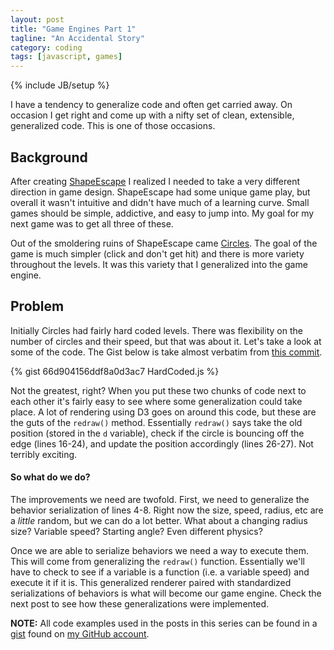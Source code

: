 ```yaml
---
layout: post
title: "Game Engines Part 1"
tagline: "An Accidental Story"
category: coding
tags: [javascript, games]
---
```

{% include JB/setup %}

I have a tendency to generalize code and often get carried away. On occasion I get right and come up with a nifty set of clean, extensible, generalized code. This is one of those occasions.

## Background

After creating [ShapeEscape](/ShapeEscape) I realized I needed to take a very different direction in game design. ShapeEscape had some unique game play, but overall it wasn't intuitive and didn't have much of a learning curve. Small games should be simple, addictive, and easy to jump into. My goal for my next game was to get all three of these.

Out of the smoldering ruins of ShapeEscape came [Circles](/Circles). The goal of the game is much simpler (click and don't get hit) and there is more variety throughout the levels. It was this variety that I generalized into the game engine.

## Problem

Initially Circles had fairly hard coded levels. There was flexibility on the number of circles and their speed, but that was about it. Let's take a look at some of the code. The Gist below is take almost verbatim from [this commit](https://github.com/TheConnMan/Circles/blob/b2266f5e55616811114e5ea2f55b9443848acb27/js/circles.js).

{% gist 66d904156ddf8a0d3ac7 HardCoded.js %}

Not the greatest, right? When you put these two chunks of code next to each other it's fairly easy to see where some generalization could take place. A lot of rendering using D3 goes on around this code, but these are the guts of the `redraw()` method. Essentially `redraw()` says take the old position (stored in the `d` variable), check if the circle is bouncing off the edge (lines 16-24), and update the position accordingly (lines 26-27). Not terribly exciting.

#### So what do we do?

The improvements we need are twofold. First, we need to generalize the behavior serialization of lines 4-8. Right now the size, speed, radius, etc are a *little* random, but we can do a lot better. What about a changing radius size? Variable speed? Starting angle? Even different physics?

Once we are able to serialize behaviors we need a way to execute them. This will come from generalizing the `redraw()` function. Essentially we'll have to check to see if a variable is a function (i.e. a variable speed) and execute it if it is. This generalized renderer paired with standardized serializations of behaviors is what will become our game engine. Check the next post to see how these generalizations were implemented.


**NOTE:** All code examples used in the posts in this series can be found in a [gist](https://gist.github.com/TheConnMan/66d904156ddf8a0d3ac7) found on [my GitHub account](https://github.com/TheConnMan).